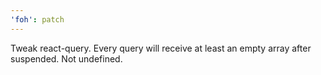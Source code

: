 ```yaml
---
'foh': patch
---
```


Tweak react-query. Every query will receive at least an empty array after suspended. Not undefined.
